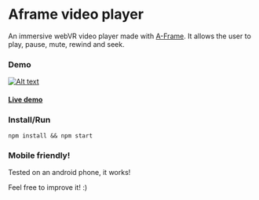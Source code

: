 # Aframe video player

An immersive webVR video player made with [A-Frame](https://aframe.io).
It allows the user to play, pause, mute, rewind and seek.

### Demo

[![Alt text](https://img.youtube.com/vi/QTZCfMnUl7A/0.jpg)](https://www.youtube.com/watch?v=QTZCfMnUl7A)

#### [Live demo](https://etiennepinchon.github.io/aframe-videoplayer/)

### Install/Run
```
npm install && npm start
```

### Mobile friendly!
Tested on an android phone, it works!

Feel free to improve it! :)